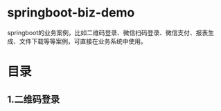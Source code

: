 # springboot-biz-demo
springboot的业务案例，比如二维码登录、微信扫码登录、微信支付、报表生成、文件下载等等案例，可直接在业务系统中使用。

# 目录

## 1.二维码登录
